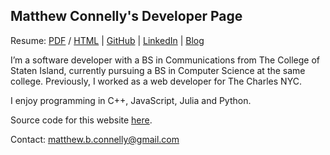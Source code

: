 ## Matthew Connelly's Developer Page


Resume: [PDF](storage/resume-2018.pdf) / [HTML](storage/resume-2018.html) | [GitHub](https://github.com/mattConn/) | [LinkedIn](https://www.linkedin.com/in/matconn/) | [Blog](https://dev.to/mattconn)


I’m a software developer with a BS in Communications from The College of Staten Island, currently pursuing a BS in Computer Science at the same college. Previously, I worked as a web developer for The Charles NYC.

I enjoy programming in C++, JavaScript, Julia and Python.

Source code for this website <a href="https://github.com/mattConn/mattconn.github.io">here</a>.

Contact: <a href="mailto:matthew.b.connelly@gmail.com">matthew.b.connelly@gmail.com</a>
